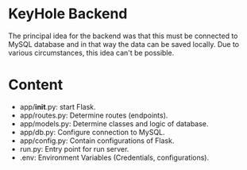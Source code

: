 # KeyHole Backend
The principal idea for the backend was that this must be connected to MySQL database and in that way the data can be saved locally. Due to various circumstances, this idea can't be possible.

# Content
* app/__init__.py: start Flask.
* app/routes.py: Determine routes (endpoints).
* app/models.py: Determine classes and logic of database.
* app/db.py: Configure connection to MySQL.
* app/config.py: Contain configurations of Flask.
* run.py: Entry point for run server.
* .env: Environment Variables (Credentials, configurations).